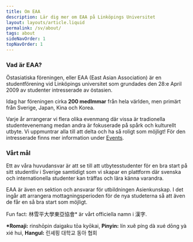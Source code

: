 ```yaml
---
title: Om EAA 
description: Lär dig mer om EAA på Linköpings Universitet
layout: layouts/article.liquid
permalink: /sv/about/
tags: about
sideNavOrder: 1
topNavOrder: 1
---
```



### Vad är EAA?
Östasiatiska föreningen, eller EAA (East Asian Association) är en studentförening vid Linköpings universitet som grundades den 28:e April 2009 av studenter intresserade av östasien. 

Idag har föreningen cirka **200 medlmmar** från hela världen, men primärt från Sverige, Japan, Kina och Korea.

Varje år arrangerar vi flera olika evenmang där vissa är tradionella studentevenemang medan andra är fokuserade på spårk och kulturellt utbyte. Vi uppmuntrar alla till att delta och ha så roligt som möjligt! För den intresserade finns mer information under [Events](/events).

### Vårt mål

Ett av våra huvudansvar är att se till att utbytesstudenter för en bra start på sitt studentliv i Sverige samtidigt som vi skapar en plattform där svenska och internationella studenter kan träffas och lära känna varandra. 

EAA är även en sektion och ansvarar för utbildningen Asienkunskap. I det ingår att arrangera mottagningsperioden för de nya studeterna så att även de får en så bra start som möjligt.

Fun fact: 林雪平大學東亞協會\* är vårt officiella namn i 漢字.

**\*Romaji:** rinshōpin daigaku tōa kyōkai, **Pinyin:** lín xuě píng dà xué dōng yà xié huì, **Hangul:** 린셰핑 대학교 동아 협회